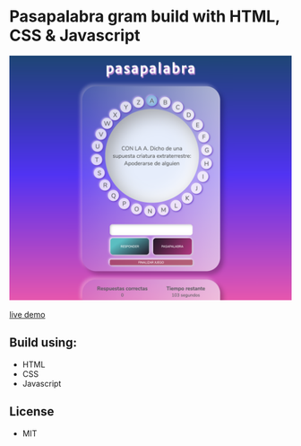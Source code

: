 # Pasapalabra gram build with HTML, CSS & Javascript

![app screenshot home](./.preview-static-images/home.png)

[live demo](https://fredyzz.github.io/pasapalabra/)

## Build using:

- HTML
- CSS
- Javascript

## License

- MIT
